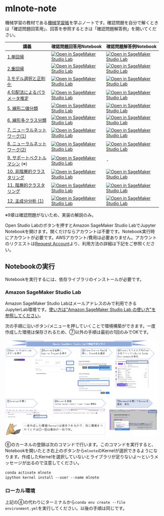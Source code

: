# mlnote-note

機械学習の教材である[機械学習帳](https://chokkan.github.io/mlnote/index.html)を学ぶノートです。確認問題を自分で解くときは「確認問題回答用」、回答を参照するときは「確認問題解答例」を開いてください。


| 講義 | 確認問題回答用Notebook | 確認問題解答例Notebook |
|----|---------------|---------------|
| [1.単回帰](https://studiolab.sagemaker.aws/import/github/chokkan/mlnote/blob/main/regression/01sra.ipynb) | [![Open in SageMaker Studio Lab](https://studiolab.sagemaker.aws/studiolab.svg)](https://studiolab.sagemaker.aws/import/github/icoxfog417/mlnote-note/blob/main/notebooks/chapter1.ipynb) |[![Open in SageMaker Studio Lab](https://studiolab.sagemaker.aws/studiolab.svg)](https://studiolab.sagemaker.aws/import/github/icoxfog417/mlnote-note/blob/main/notebooks/chapter1_answer.ipynb) |
| [2.重回帰](https://studiolab.sagemaker.aws/import/github/chokkan/mlnote/blob/main/regression/02mra.ipynb) |[![Open in SageMaker Studio Lab](https://studiolab.sagemaker.aws/studiolab.svg)](https://studiolab.sagemaker.aws/import/github/icoxfog417/mlnote-note/blob/main/notebooks/chapter2.ipynb) |[![Open in SageMaker Studio Lab](https://studiolab.sagemaker.aws/studiolab.svg)](https://studiolab.sagemaker.aws/import/github/icoxfog417/mlnote-note/blob/main/notebooks/chapter2_answer.ipynb) |
| [3.モデル選択と正則化](https://studiolab.sagemaker.aws/import/github/chokkan/mlnote/blob/main/regression/03regularization.ipynb) |[![Open in SageMaker Studio Lab](https://studiolab.sagemaker.aws/studiolab.svg)](https://studiolab.sagemaker.aws/import/github/icoxfog417/mlnote-note/blob/main/notebooks/chapter3.ipynb) |[![Open in SageMaker Studio Lab](https://studiolab.sagemaker.aws/studiolab.svg)](https://studiolab.sagemaker.aws/import/github/icoxfog417/mlnote-note/blob/main/notebooks/chapter3_answer.ipynb) |
| [4.勾配法によるパラメータ推定](https://studiolab.sagemaker.aws/import/github/chokkan/mlnote/blob/main/regression/04sgd.ipynb) |[![Open in SageMaker Studio Lab](https://studiolab.sagemaker.aws/studiolab.svg)](https://studiolab.sagemaker.aws/import/github/icoxfog417/mlnote-note/blob/main/notebooks/chapter4.ipynb) |[![Open in SageMaker Studio Lab](https://studiolab.sagemaker.aws/studiolab.svg)](https://studiolab.sagemaker.aws/import/github/icoxfog417/mlnote-note/blob/main/notebooks/chapter4_answer.ipynb) |
| [5. 線形二値分類](https://studiolab.sagemaker.aws/import/github/chokkan/mlnote/blob/main/classification/01binary.ipynb) |[![Open in SageMaker Studio Lab](https://studiolab.sagemaker.aws/studiolab.svg)](https://studiolab.sagemaker.aws/import/github/icoxfog417/mlnote-note/blob/main/notebooks/chapter5.ipynb) |[![Open in SageMaker Studio Lab](https://studiolab.sagemaker.aws/studiolab.svg)](https://studiolab.sagemaker.aws/import/github/icoxfog417/mlnote-note/blob/main/notebooks/chapter5_answer.ipynb) |
| [6. 線形多クラス分類](https://studiolab.sagemaker.aws/import/github/chokkan/mlnote/blob/main/classification/02multi.ipynb) |[![Open in SageMaker Studio Lab](https://studiolab.sagemaker.aws/studiolab.svg)](https://studiolab.sagemaker.aws/import/github/icoxfog417/mlnote-note/blob/main/notebooks/chapter6.ipynb) |[![Open in SageMaker Studio Lab](https://studiolab.sagemaker.aws/studiolab.svg)](https://studiolab.sagemaker.aws/import/github/icoxfog417/mlnote-note/blob/main/notebooks/chapter6_answer.ipynb) |
| [7. ニューラルネットワーク(1)](https://studiolab.sagemaker.aws/import/github/chokkan/mlnote/blob/main/classification/03nn.ipynb) |[![Open in SageMaker Studio Lab](https://studiolab.sagemaker.aws/studiolab.svg)](https://studiolab.sagemaker.aws/import/github/icoxfog417/mlnote-note/blob/main/notebooks/chapter7.ipynb) |[![Open in SageMaker Studio Lab](https://studiolab.sagemaker.aws/studiolab.svg)](https://studiolab.sagemaker.aws/import/github/icoxfog417/mlnote-note/blob/main/notebooks/chapter7_answer.ipynb) |
| [8. ニューラルネットワーク(2)](https://studiolab.sagemaker.aws/import/github/chokkan/mlnote/blob/main/classification/04nntrain.ipynb) |[![Open in SageMaker Studio Lab](https://studiolab.sagemaker.aws/studiolab.svg)](https://studiolab.sagemaker.aws/import/github/icoxfog417/mlnote-note/blob/main/notebooks/chapter8.ipynb) |[![Open in SageMaker Studio Lab](https://studiolab.sagemaker.aws/studiolab.svg)](https://studiolab.sagemaker.aws/import/github/icoxfog417/mlnote-note/blob/main/notebooks/chapter8_answer.ipynb) |
| [9. サポートベクトルマシン](https://studiolab.sagemaker.aws/import/github/chokkan/mlnote/blob/main/classification/05svm.ipynb) (※) |[![Open in SageMaker Studio Lab](https://studiolab.sagemaker.aws/studiolab.svg)](https://studiolab.sagemaker.aws/import/github/icoxfog417/mlnote-note/blob/main/notebooks/chapter9_explain.ipynb) | - |
| [10. 非階層的クラスタリング](https://studiolab.sagemaker.aws/import/github/chokkan/mlnote/blob/main/unsupervised/01kmeans.ipynb) |[![Open in SageMaker Studio Lab](https://studiolab.sagemaker.aws/studiolab.svg)](https://studiolab.sagemaker.aws/import/github/icoxfog417/mlnote-note/blob/main/notebooks/chapter10.ipynb) |[![Open in SageMaker Studio Lab](https://studiolab.sagemaker.aws/studiolab.svg)](https://studiolab.sagemaker.aws/import/github/icoxfog417/mlnote-note/blob/main/notebooks/chapter10_answer.ipynb) |
| [11. 階層的クラスタリング](https://studiolab.sagemaker.aws/import/github/chokkan/mlnote/blob/main/unsupervised/02hac.ipynb) |[![Open in SageMaker Studio Lab](https://studiolab.sagemaker.aws/studiolab.svg)](https://studiolab.sagemaker.aws/import/github/icoxfog417/mlnote-note/blob/main/notebooks/chapter11.ipynb) |[![Open in SageMaker Studio Lab](https://studiolab.sagemaker.aws/studiolab.svg)](https://studiolab.sagemaker.aws/import/github/icoxfog417/mlnote-note/blob/main/notebooks/chapter11_answer.ipynb) |
| [12. 主成分分析 (1)](https://studiolab.sagemaker.aws/import/github/chokkan/mlnote/blob/main/unsupervised/03pca.ipynb) |[![Open in SageMaker Studio Lab](https://studiolab.sagemaker.aws/studiolab.svg)](https://studiolab.sagemaker.aws/import/github/icoxfog417/mlnote-note/blob/main/notebooks/chapter12.ipynb) |[![Open in SageMaker Studio Lab](https://studiolab.sagemaker.aws/studiolab.svg)](https://studiolab.sagemaker.aws/import/github/icoxfog417/mlnote-note/blob/main/notebooks/chapter12_answer.ipynb) |


※9章は確認問題がないため、実装の解説のみ。

Open Studio Labのボタンを押すとAmazon SageMaker Studio LabでJupyter Notebookを開けます。開くだけならアカウントは不要です。Notebook実行時にアカウントが必要です。AWSアカウント/費用は必要ありません。アカウントのリクエストは[Request Account](https://bit.ly/3sB7nC3)より、利用方法の詳細は下記をご参照ください。


## Notebookの実行

Notebookを実行するには、依存ライブラリのインストールが必要です。

### Amazon SageMaker Studio Lab

Amazon SageMaker Studio Labはメールアドレスのみで利用できるJupyterLab環境です。[使い方は"Amazon SageMaker Studio Lab の使い方"を参照してください](https://github.com/aws-studiolab-jp/awesome-studio-lab-jp/blob/main/README_usage.md)。

次の手順に沿いボタン/メニューを押していくことで環境構築ができます。一度作成した環境は保存されるため、⑦以外の手順は最初の1回のみでOKです。

![install_flow](./images/install_flow.PNG)

⑥のカーネルの登録は次のコマンドで行います。このコマンドを実行すると、Notebookを開いたとき右上のボタンから`mlnote`のKernelが選択できるようになります。作成したKernelを選択していないとライブラリが足りないよ～というメッセージが出るので注意してください。

```
conda activate mlnote
ipython kernel install --user --name mlnote
```

### ローカル環境

上記の④の代わりにターミナルから`conda env create --file environment.yml`を実行してください。以後の手順は同じです。

